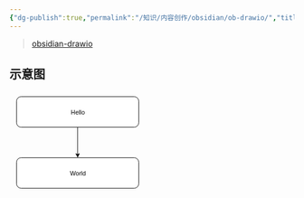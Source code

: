```yaml
---
{"dg-publish":true,"permalink":"/知识/内容创作/obsidian/ob-drawio/","title":"drawio","tags":["doc","drawio"],"noteIcon":""}
---
```



> [obsidian-drawio](https://github.com/zapthedingbat/drawio-obsidian)

## 示意图

<svg xmlns="http://www.w3.org/2000/svg" version="1.1" height="181px" width="241px" viewBox="-10 -10 261 201" content="&lt;mxGraphModel dx=&quot;469&quot; dy=&quot;1238&quot; grid=&quot;1&quot; gridSize=&quot;10&quot; guides=&quot;1&quot; tooltips=&quot;1&quot; connect=&quot;1&quot; arrows=&quot;1&quot; fold=&quot;1&quot; page=&quot;0&quot; pageScale=&quot;1&quot; pageWidth=&quot;827&quot; pageHeight=&quot;1169&quot; background=&quot;#FFFFFF&quot; math=&quot;0&quot; shadow=&quot;0&quot;&gt;&lt;root&gt;&lt;mxCell id=&quot;0&quot;/&gt;&lt;mxCell id=&quot;1&quot; parent=&quot;0&quot;/&gt;&lt;mxCell id=&quot;4&quot; value=&quot;&quot; style=&quot;edgeStyle=none;html=1;&quot; parent=&quot;1&quot; source=&quot;2&quot; target=&quot;3&quot; edge=&quot;1&quot;&gt;&lt;mxGeometry relative=&quot;1&quot; as=&quot;geometry&quot;/&gt;&lt;/mxCell&gt;&lt;mxCell id=&quot;2&quot; value=&quot;Hello&quot; style=&quot;rounded=1;whiteSpace=wrap;html=1;&quot; parent=&quot;1&quot; vertex=&quot;1&quot;&gt;&lt;mxGeometry y=&quot;-160&quot; width=&quot;240&quot; height=&quot;60&quot; as=&quot;geometry&quot;/&gt;&lt;/mxCell&gt;&lt;mxCell id=&quot;3&quot; value=&quot;World&quot; style=&quot;whiteSpace=wrap;html=1;rounded=1;&quot; parent=&quot;1&quot; vertex=&quot;1&quot;&gt;&lt;mxGeometry y=&quot;-40&quot; width=&quot;240&quot; height=&quot;60&quot; as=&quot;geometry&quot;/&gt;&lt;/mxCell&gt;&lt;/root&gt;&lt;/mxGraphModel&gt;"><style type="text/css"></style><path d="M 120.5 60.5 L 120.5 114.13" fill="none" stroke="rgb(0, 0, 0)" stroke-miterlimit="10" pointer-events="none"/><path d="M 120.5 119.38 L 117 112.38 L 120.5 114.13 L 124 112.38 Z" fill="rgb(0, 0, 0)" stroke="rgb(0, 0, 0)" stroke-miterlimit="10" pointer-events="none"/><rect x="0.5" y="0.5" width="240" height="60" rx="9" ry="9" fill="rgb(255, 255, 255)" stroke="rgb(0, 0, 0)" pointer-events="none"/><g><foreignObject pointer-events="none" width="100%" height="100%" style="overflow: visible; text-align: left;"><div xmlns="http://www.w3.org/1999/xhtml" style="display: flex; align-items: unsafe center; justify-content: unsafe center; width: 238px; height: 1px; padding-top: 31px; margin-left: 2px;"><div data-drawio-colors="color: rgb(0, 0, 0); " style="box-sizing: border-box; font-size: 0px; text-align: center;"><div style="display: inline-block; font-size: 12px; font-family: Helvetica; color: rgb(0, 0, 0); line-height: 1.2; pointer-events: none; white-space: normal; overflow-wrap: normal;">Hello</div></div></div></foreignObject></g><rect x="0.5" y="120.5" width="240" height="60" rx="9" ry="9" fill="rgb(255, 255, 255)" stroke="rgb(0, 0, 0)" pointer-events="none"/><g><foreignObject pointer-events="none" width="100%" height="100%" style="overflow: visible; text-align: left;"><div xmlns="http://www.w3.org/1999/xhtml" style="display: flex; align-items: unsafe center; justify-content: unsafe center; width: 238px; height: 1px; padding-top: 151px; margin-left: 2px;"><div data-drawio-colors="color: rgb(0, 0, 0); " style="box-sizing: border-box; font-size: 0px; text-align: center;"><div style="display: inline-block; font-size: 12px; font-family: Helvetica; color: rgb(0, 0, 0); line-height: 1.2; pointer-events: none; white-space: normal; overflow-wrap: normal;">World</div></div></div></foreignObject></g></svg>
